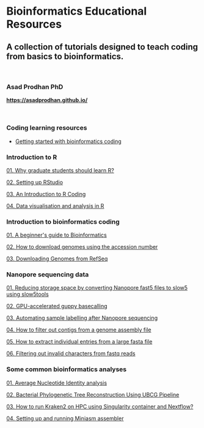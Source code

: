 # Bioinformatics Educational Resources
## A collection of tutorials designed to teach coding from basics to bioinformatics.
<br />

### **Asad Prodhan PhD** 


**https://asadprodhan.github.io/**


<br />



### Coding learning resources

- [Getting started with bioinformatics coding](https://github.com/asadprodhan/Getting-started-with-bioinformatics-coding)


### Introduction to R


[01.  Why graduate students should learn R?](https://github.com/asadprodhan/Why_graduate_students_should_learn_R)



[02.  Setting up RStudio](https://github.com/asadprodhan/Setting-up-R-Studio)


[03.  An Introduction to R Coding](https://github.com/asadprodhan/An-introduction-to-R-coding)

  
[04.  Data visualisation and analysis in R](https://github.com/asadprodhan/Data_Visualisation_and_Analysis_in_R)


### Introduction to bioinformatics coding


[01.  A beginner's guide to Bioinformatics](https://github.com/asadprodhan/A-beginner-s-guide-to-Bioinformatics)


[02.  How to download genomes using the accession number](https://github.com/asadprodhan/How-to-download-genomes-using-the-accession-number)

  
[03.  Downloading Genomes from RefSeq](https://github.com/asadprodhan/Downloading_genomes_from_RefSeq)



### Nanopore sequencing data


[01.  Reducing storage space by converting Nanopore fast5 files to slow5 using slow5tools](https://github.com/asadprodhan/Reducing-storage-space-by-converting-Nanopore-fast5-to-slow5-using-slow5tools)


[02.  GPU-accelerated guppy basecalling](https://github.com/asadprodhan/GPU-accelerated-guppy-basecalling)


[03.  Automating sample labelling after Nanopore sequencing](https://github.com/asadprodhan/Automating-sample-labelling-after-Nanopore-sequencing)


[04.  How to filter out contigs from a genome assembly file](https://github.com/asadprodhan/How-to-filter-contigs-from-a-genome-assembly)


[05.  How to extract individual entries from a large fasta file](https://github.com/asadprodhan/Fasta-file-splitted-into-individual-entries)


[06.  Filtering out invalid characters from fastq reads](https://github.com/asadprodhan/Filtering-out-invalid-characters-from-fastq-reads)



### Some common bioinformatics analyses


[01.  Average Nucleotide Identity analysis](https://github.com/asadprodhan/Average-Nucleotide-Identity-ANI-analysis)


[02.  Bacterial Phylogenetic Tree Reconstruction Using UBCG Pipeline](https://github.com/asadprodhan/Bacterial-phylogenetic-tree-reconstruction-using-UBCG-pipeline)


[03.  How to run Kraken2 on HPC using Singularity container and Nextflow?](https://github.com/asadprodhan/How-to-run-Kraken2-on-HPC-using-Singularity-container-and-Nextflow)


[04.  Setting up and running Miniasm assembler](https://github.com/asadprodhan/Setting-up-and-running-Miniasm-assembler)



<a name="headers"/>

<br />



